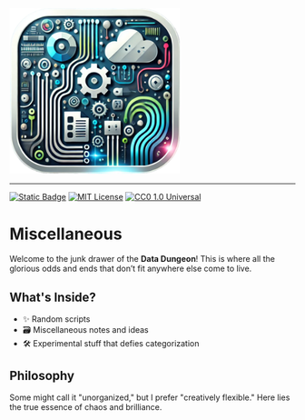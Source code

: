 <img src="images/misc.png" alt="Glorious Miscellaneous" width="300">

---

[![Static Badge](https://img.shields.io/badge/glorious-disaster-blue?labelColor=purple)](https://github.com/gloriousdisaster)
[![MIT License](https://img.shields.io/badge/license-MIT-yellow)](https://opensource.org/licenses/MIT)
[![CC0 1.0 Universal](https://img.shields.io/badge/license-CC0_1.0-lightgrey)](https://creativecommons.org/publicdomain/zero/1.0/)

# Miscellaneous

Welcome to the junk drawer of the **Data Dungeon**! This is where all the glorious odds and ends that don’t fit anywhere else come to live.

## What's Inside?

- ✨ Random scripts
- 🗃️ Miscellaneous notes and ideas
- 🛠️ Experimental stuff that defies categorization

## Philosophy

Some might call it "unorganized," but I prefer "creatively flexible." Here lies the true essence of chaos and brilliance.
